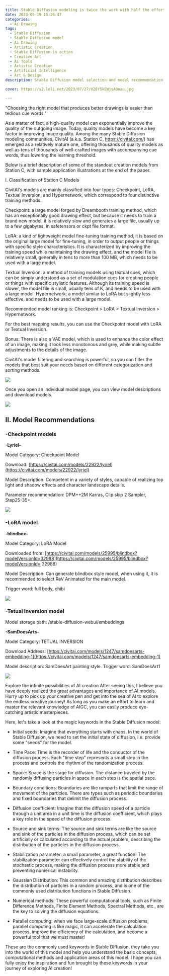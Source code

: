 ```yaml
---
title: Stable Diffusion modeling is twice the work with half the effort!
date: 2023-05-19 15:26:47
categories:
  - Ai Drawing
tags:
  - Stable Diffusion
  - Stable Diffusion model
  - Ai Drawing
  - Artistic Creation
  - Stable Diffusion in action
  - Creative Art
  - Ai Tools
  - Artistic Creation
  - Artificial Intelligence
  - Art & Design
description: Stable Diffusion model selection and model recommendation to make your work more efficient and quality.

cover: https://s2.loli.net/2023/07/27/X28Y5kEWjsAOnau.jpg

---
```


"Choosing the right model that produces better drawings is easier than tedious cue words."

As a matter of fact, a high-quality model can exponentially improve the quality of the outgoing image. Today, quality models have become a key factor in improving image quality. Among the many Stable Diffusion modeling communities, CivitAI (a.k.a. Station C, https://civitai.com/) has emerged as a relatively mature one, offering thousands of quality models as well as tens of thousands of well-crafted images with accompanying cue words, thus lowering the learning threshold.

Below is a brief description of some of the standout creation models from Station C, with sample application illustrations at the end of the paper.

I. Classification of Station C Models

CivitAI's models are mainly classified into four types: Checkpoint, LoRA, Textual Inversion, and Hypernetwork, which correspond to four distinctive training methods.

Checkpoint: a large model forged by Dreambooth training method, which has an exceptionally good drawing effect, but because it needs to train a brand new model, it is relatively slow and generates a large file, usually up to a few gigabytes, in safetensors or ckpt file format.

LoRA: a kind of lightweight model fine-tuning training method, it is based on the original large model for fine-tuning, in order to output people or things with specific style characteristics. It is characterized by improving the training speed while maintaining the drawing effect, and the model file is relatively small, generally in tens to more than 100 MB, which needs to be used with a large model.

Textual Inversion: a method of training models using textual cues, which can be simply understood as a set of modulation cues for creating people or things with specific stylistic features. Although its training speed is slower, the model file is small, usually tens of K, and needs to be used with a large model.
Hypernetwork: a model similar to LoRA but slightly less effective, and needs to be used with a large model.

Recommended model ranking is: Checkpoint > LoRA > Textual Inversion > Hypernetwork.

For the best mapping results, you can use the Checkpoint model with LoRA or Textual Inversion.

Bonus: There is also a VAE model, which is used to enhance the color effect of an image, making it look less monotonous and grey, while making subtle adjustments to the details of the image.

CivitAI's model filtering and searching is powerful, so you can filter the models that best suit your needs based on different categorization and sorting methods.

![](https://s2.loli.net/2023/07/27/NEsMOw2yz6YhTRp.jpg)

Once you open an individual model page, you can view model descriptions and download models.

![](https://s2.loli.net/2023/07/27/MslgPoxUcimZTWw.jpg)

## II. Model Recommendations

### -Checkpoint models

**-Lyriel-**

Model Category: Checkpoint Model

Download: [https://civitai.com/models/22922/lyriel](https://civitai.com/models/22922/lyriel)

Model Description: Competent in a variety of styles, capable of realizing top light and shadow effects and character landscape details.

Parameter recommendation: DPM++2M Karras, Clip skip 2 Sampler, Step25-35+.

![](https://s2.loli.net/2023/07/27/lL7ams3ogZeMQF2.jpg)

### -LoRA model

**-blindbox-**

Model Category: LoRA Model

Downloaded from: [https://civitai.com/models/25995/blindbox?modelVersionId=32988](https://civitai.com/models/25995/blindbox?modelVersionId= 32988)

Model Description: Can generate blindbox style model, when using it, it is recommended to select ReV Animated for the main model.

Trigger word: full body, chibi

![](https://s2.loli.net/2023/07/27/mT5V9NkJEZ1tnAl.jpg)

### -Tetual Inversion model

Model storage path: /stable-diffusion-webui/embeddings

**-SamDoesArts-**

Model Category: TETUAL INVERSION

Download Address: [https://civitai.com/models/1247/samdoesarts-embedding-1](https://civitai.com/models/1247/samdoesarts-embedding-1)

Model description: SamDoesArt painting style. Trigger word: SamDoesArt1

![](https://s2.loli.net/2023/07/27/H5c4YCXSyTBUQ2d.jpg)

Explore the infinite possibilities of AI creation
After seeing this, I believe you have deeply realized the great advantages and importance of AI models. Hurry up to pick up your creative pen and get into the sea of AI to explore the endless creative journey! As long as you make an effort to learn and master the relevant knowledge of AIGC, you can easily produce eye-catching artistic masterpieces.

Here, let's take a look at the magic keywords in the Stable Diffusion model:

- Initial seeds: Imagine that everything starts with chaos. In the world of Stable Diffusion, we need to set the initial state of diffusion, i.e. provide some "seeds" for the model.

- Time Pace: Time is the recorder of life and the conductor of the diffusion process. Each "time step" represents a small step in the process and controls the rhythm of the randomization process.

- Space: Space is the stage for diffusion. The distance traveled by the randomly diffusing particles in space in each step is the spatial pace.

- Boundary conditions: Boundaries are like ramparts that limit the range of movement of the particles. There are types such as periodic boundaries and fixed boundaries that delimit the diffusion process.

- Diffusion coefficient: Imagine that the diffusion speed of a particle through a unit area in a unit time is the diffusion coefficient, which plays a key role in the speed of the diffusion process.

- Source and sink terms: The source and sink terms are like the source and sink of the particles in the diffusion process, which can be set artificially or calculated according to the actual problem, describing the distribution of the particles in the diffusion process.

- Stabilization parameter: a small parameter, a great function! The stabilization parameter can effectively control the stability of the stochastic process, making the diffusion process more stable and preventing numerical instability.

- Gaussian Distribution: This common and amazing distribution describes the distribution of particles in a random process, and is one of the commonly used distribution functions in Stable Diffusion.

- Numerical methods: These powerful computational tools, such as Finite Difference Methods, Finite Element Methods, Spectral Methods, etc., are the key to solving the diffusion equations.

- Parallel computing: when we face large-scale diffusion problems, parallel computing is like magic, it can accelerate the calculation process, improve the efficiency of the calculation, and become a powerful tool that we must master!

These are the commonly used keywords in Stable Diffusion, they take you into the world of this model and help you understand the basic concepts, computational methods and application areas of this model. I hope you can fully enjoy the inspiration and fun brought by these keywords in your journey of exploring AI creation!




